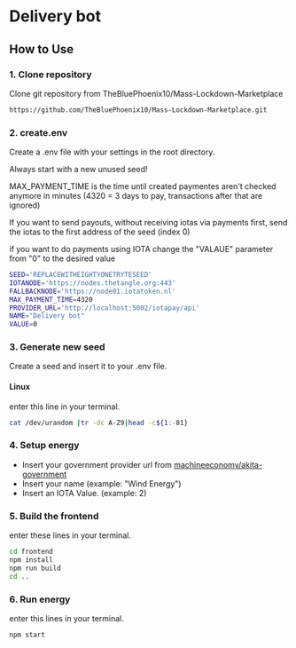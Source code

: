 # Delivery bot


## How to Use

### 1. Clone repository

Clone git repository from TheBluePhoenix10/Mass-Lockdown-Marketplace

```bash
https://github.com/TheBluePhoenix10/Mass-Lockdown-Marketplace.git
```

### 2. create.env

Create a .env file with your settings in the root directory.

Always start with a new unused seed!

MAX_PAYMENT_TIME is the time until created paymentes aren't checked anymore in minutes (4320 = 3 days to pay, transactions after that are ignored)

If you want to send payouts, without receiving iotas via payments first, send the iotas to the first address of the seed (index 0)

if you want to do payments using IOTA change the "VALAUE" parameter from "0" to the desired value

```bash
SEED='REPLACEWITHEIGHTYONETRYTESEED'
IOTANODE='https://nodes.thetangle.org:443'
FALLBACKNODE='https://node01.iotatoken.nl'
MAX_PAYMENT_TIME=4320
PROVIDER_URL='http://localhost:5002/iotapay/api'
NAME="Delivery bot"
VALUE=0
```

### 3. Generate new seed

Create a seed and insert it to your .env file.

#### Linux
 enter this line in your terminal.
```bash
cat /dev/urandom |tr -dc A-Z9|head -c${1:-81}
```
### 4. Setup energy

- Insert your government provider url from [machineeconomy/akita-government](https://github.com/machineeconomy/akita-government)
- Insert your name (example: "Wind Energy")
- Insert an IOTA Value. (example: 2) 

### 5. Build the frontend

enter these lines in your terminal.
```bash
cd frontend
npm install
npm run build
cd ..
```

### 6. Run energy

enter this lines in your terminal.
```bash
npm start
```
